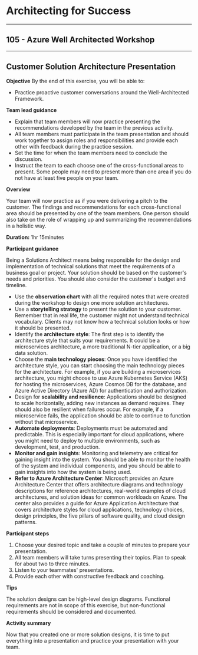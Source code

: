 # Architecting for Success

---

## 105 - Azure Well Architected Workshop

---

## Customer Solution Architecture Presentation

**Objective**
By the end of this exercise, you will be able to:
* Practice proactive customer conversations around the Well-Architected Framework.

**Team lead guidance**

* Explain that team members will now practice presenting the recommendations developed by the team in the previous activity.
* All team members must participate in the team presentation and should work together to assign roles and responsibilities and provide each other with feedback during the practice session.  
* Set the time for when the team members need to conclude the discussion.
* Instruct the team to each choose one of the cross-functional areas to present. Some people may need to present more than one area if you do not have at least five people on your team.

**Overview**

Your team will now practice as if you were delivering a pitch to the customer. The findings and recommendations for each cross-functional area should be presented by one of the team members. One person should also take on the role of wrapping up and summarizing the recommendations in a holistic way.

**Duration:** 1hr 15minutes

**Participant guidance**

Being a Solutions Architect means being responsible for the design and implementation of technical solutions that meet the requirements of a business goal or project. Your solution should be based on the customer's needs and priorities. You should also consider the customer's budget and timeline.

* Use the **observation chart** with all the required notes that were created during the workshop to design one more solution architectures.
* Use a **storytelling strategy** to present the solution to your customer. Remember that in real life, the customer might not understand technical vocabulary. Clients may not know how a technical solution looks or how it should be presented.
* Identify the **architecture style**: The first step is to identify the architecture style that suits your requirements. It could be a microservices architecture, a more traditional N-tier application, or a big data solution.
* Choose the **main technology pieces**: Once you have identified the architecture style, you can start choosing the main technology pieces for the architecture. For example, if you are building a microservices architecture, you might choose to use Azure Kubernetes Service (AKS) for hosting the microservices, Azure Cosmos DB for the database, and Azure Active Directory (Azure AD) for authentication and authorization.
* Design for **scalability and resilience**: Applications should be designed to scale horizontally, adding new instances as demand requires. They should also be resilient when failures occur. For example, if a microservice fails, the application should be able to continue to function without that microservice.
* **Automate deployments**: Deployments must be automated and predictable. This is especially important for cloud applications, where you might need to deploy to multiple environments, such as development, test, and production.
* **Monitor and gain insights**: Monitoring and telemetry are critical for gaining insight into the system. You should be able to monitor the health of the system and individual components, and you should be able to gain insights into how the system is being used.
* **Refer to Azure Architecture Center**: Microsoft provides an Azure Architecture Center that offers architecture diagrams and technology descriptions for reference architectures, real-world examples of cloud architectures, and solution ideas for common workloads on Azure. The center also provides a guide for Azure Application Architecture that covers architecture styles for cloud applications, technology choices, design principles, the five pillars of software quality, and cloud design patterns.

**Participant steps**

1. Choose your desired topic and take a couple of minutes to prepare your presentation.
2. All team members will take turns presenting their topics. Plan to speak for about two to three minutes.
3. Listen to your teammates' presentations.
4. Provide each other with constructive feedback and coaching.

**Tips**

The solution designs can be high-level design diagrams. Functional requirements are not in scope of this exercise, but non-functional requirements should be considered and documented.

**Activity summary**

Now that you created one or more solution designs, it is time to put everything into a presentation and practice your presentation with your team.

